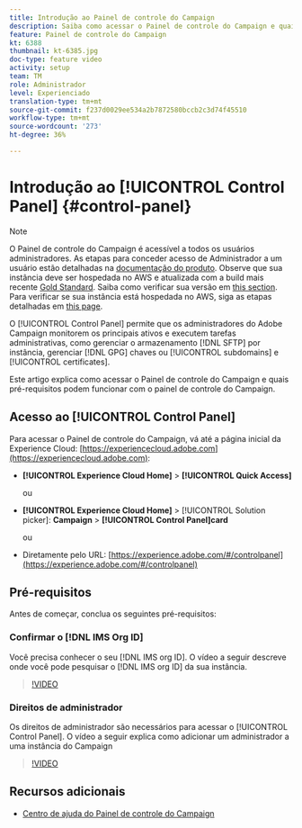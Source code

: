 ```yaml
---
title: Introdução ao Painel de controle do Campaign
description: Saiba como acessar o Painel de controle do Campaign e quais pré-requisitos podem funcionar com o painel de controle do Campaign.
feature: Painel de controle do Campaign
kt: 6388
thumbnail: kt-6385.jpg
doc-type: feature video
activity: setup
team: TM
role: Administrador
level: Experienciado
translation-type: tm+mt
source-git-commit: f237d0029ee534a2b7872580bccb2c3d74f45510
workflow-type: tm+mt
source-wordcount: '273'
ht-degree: 36%

---
```



# Introdução ao [!UICONTROL Control Panel] {#control-panel}

>[!NOTE]
>
> O Painel de controle do Campaign é acessível a todos os usuários administradores. As etapas para conceder acesso de Administrador a um usuário estão detalhadas na [documentação do produto](https://experienceleague.adobe.com/docs/control-panel/using/discover-control-panel/managing-permissions.html?lang=en#discover-control-panel).
Observe que sua instância deve ser hospedada no AWS e atualizada com a build mais recente [Gold Standard](https://experienceleague.adobe.com/docs/campaign-classic/using/release-notes/gs-release/gs-overview.html). Saiba como verificar sua versão em [this section](https://experienceleague.adobe.com/docs/campaign-classic/using/getting-started/starting-with-adobe-campaign/launching-adobe-campaign.html?lang=en#getting-your-campaign-version). Para verificar se sua instância está hospedada no AWS, siga as etapas detalhadas em [this page](https://experienceleague.adobe.com/docs/control-panel/using/faq.html).

O [!UICONTROL Control Panel] permite que os administradores do Adobe Campaign monitorem os principais ativos e executem tarefas administrativas, como gerenciar o armazenamento [!DNL SFTP] por instância, gerenciar [!DNL GPG] chaves ou [!UICONTROL subdomains] e [!UICONTROL certificates].

Este artigo explica como acessar o Painel de controle do Campaign e quais pré-requisitos podem funcionar com o painel de controle do Campaign.

## Acesso ao [!UICONTROL Control Panel]

Para acessar o Painel de controle do Campaign, vá até a página inicial da Experience Cloud: [https://experiencecloud.adobe.com](https://experiencecloud.adobe.com):

* **[!UICONTROL Experience Cloud Home]** > **[!UICONTROL Quick Access]**

   ou
* **[!UICONTROL Experience Cloud Home]**  > [!UICONTROL Solution picker]: **Campaign** > **[!UICONTROL Control Panel]card**

   ou

* Diretamente pelo URL: [https://experience.adobe.com/#/controlpanel](https://experience.adobe.com/#/controlpanel)

## Pré-requisitos

Antes de começar, conclua os seguintes pré-requisitos:

### Confirmar o [!DNL IMS Org ID]

Você precisa conhecer o seu [!DNL IMS org ID]. O vídeo a seguir descreve onde você pode pesquisar o [!DNL IMS org ID] da sua instância.

>[!VIDEO](https://video.tv.adobe.com/v/27183?quality=12)

### Direitos de administrador

Os direitos de administrador são necessários para acessar o [!UICONTROL Control Panel].
O vídeo a seguir explica como adicionar um administrador a uma instância do Campaign

>[!VIDEO](https://video.tv.adobe.com/v/27147?quality=12)

## Recursos adicionais

* [Centro de ajuda do Painel de controle do Campaign](https://docs.adobe.com/content/help/pt-BR/control-panel/using/control-panel-home.translate.html)

